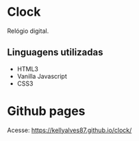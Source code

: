 # Clock

Relógio digital.

## Linguagens utilizadas

- HTML3
- Vanilla Javascript
- CSS3

# Github pages

Acesse: https://kellyalves87.github.io/clock/

